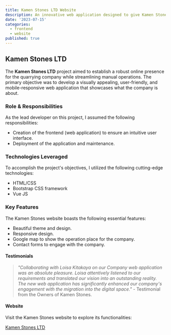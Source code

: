 ```yaml
---
title: Kamen Stones LTD Website
description: An innovative web application designed to give Kamen Stones LTD an online presence.
date: '2023-07-15'
categories:
  - frontend
  - website
published: true
---
```


<script>
  import Kamen from './components/Kamen.svelte'
</script>

<Kamen />

## Kamen Stones LTD

The **Kamen Stones LTD** project aimed to establish a robust online presence for the quarrying company while streamlining manual operations. The primary objective was to develop a visually appealing, user-friendly, and mobile-responsive web application that showcases what the company is about.

### Role & Responsibilities

As the lead developer on this project, I assumed the following responsibilities:

- Creation of the frontend (web application) to ensure an intuitive user interface.
- Deployment of the application and maintenance.

### Technologies Leveraged

To accomplish the project's objectives, I utilized the following cutting-edge technologies:

- HTML/CSS
- Bootstrap CSS framework
- Vue JS

### Key Features

The Kamen Stones website boasts the following essential features:

- Beautiful theme and design.
- Responsive design.
- Google map to show the operation place for the company.
- Contact forms to engage with the company.

#### Testimonials

> _"Collaborating with Loisa Kitakaya on our Company web application was an absolute pleasure. Loisa attentively listened to our requirements and translated our vision into an outstanding reality. The new web application has significantly enhanced our company's engagement with the migration into the digital space."_ - Testimonial from the Owners of Kamen Stones.

#### Website

Visit the Kamen Stones website to explore its functionalities:

[Kamen Stones LTD](https://loisakitakaya.github.io/Kamen-Stones-LTD/)
